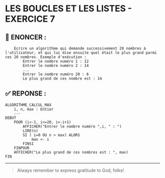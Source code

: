 # LES BOUCLES ET LES LISTES - EXERCICE 7

## 🌟 ENONCER :
```
    Ecrire un algorithme qui demande successivement 20 nombres à l'utilisateur, et qui lui dise ensuite quel était le plus grand parmi ces 20 nombres. Exemple d'exécution :
        Entrer le nombre numéro 1 : 12
        Entrer le nombre numéro 2 : 14
        ...
        Entrer le nombre numéro 20 : 6
        Le plus grand de ces nombre est : 14
```

## ✅ REPONSE :

````
ALGORITHME_CALCUL_MAX
    i, n, max : Entier
    ---
DEBUT
    POUR (i<-1, i<=20, i<-i+1)
        AFFICHER("Entrer le nombre numéro ",i, " : ")
        LIRE(n)
        SI ( i=0 OU n > max) ALORS
            max <- i
        FINSI
    FINPOUR
    AFFICHER("Le plus grand de ces nombres est : ", max)
FIN 
````

--- 

> Always remember to express gratitude to God, folks!